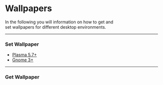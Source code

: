 
# Wallpapers

In the following you will information on how to get and <br>
set wallpapers for different desktop environments.

---

### Set Wallpaper

- [Plasma 5.7+](./set/Plasma.md)
- [Gnome 3+](./set/Gnome.md)

---

### Get Wallpaper
